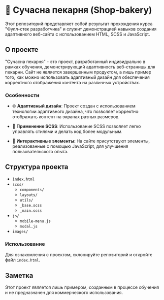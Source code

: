 # 🥐 Сучасна пекарня (Shop-bakery)

Этот репозиторий представляет собой результат прохождения курса "Фулл-стек разработчика" и служит демонстрацией навыков создания адаптивного веб-сайта с использованием HTML, SCSS и JavaScript.

## О проекте

"Сучасна пекарня" - это проект, разработанный индивидуально в рамках обучения, демонстрирующий адаптивность веб-страницы для пекарни. Сайт не является завершенным продуктом, а лишь пример того, как можно использовать адаптивный дизайн для обеспечения корректного отображения контента на различных устройствах.

### Особенности

- 🌐 **Адаптивный дизайн**: Проект создан с использованием технологии адаптивного дизайна, что позволяет корректно отображать контент на экранах разных размеров.
  
- 🎨 **Применение SCSS**: Использование SCSS позволяет легко управлять стилями и делать код более модульным.
  
- 🚀 **Интерактивные элементы**: На сайте присутствуют элементы, реализованные с помощью JavaScript, для улучшения пользовательского опыта.

## Структура проекта

- `index.html`
- `scss/`
  - `components/`
  - `layouts/`
  - `utils/`
  - `_base.scss`
  - `_main.scss`
  <!-- Другие файлы стилей -->
- `js/`
  - `mobile-menu.js`
  - `modal.js`
  <!-- Другие JavaScript файлы -->
- `images/`
  <!-- Ресурсы и изображения -->

### Использование

Для ознакомления с проектом, склонируйте репозиторий и откройте файл `index.html`.

## Заметка

Этот проект является лишь примером, созданным в процессе обучения и не предназначен для коммерческого использования.
